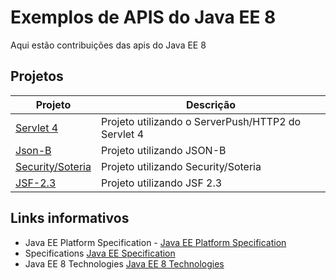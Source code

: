 # Exemplos de APIS do Java EE 8

Aqui estão contribuições das apis do Java EE 8

## Projetos

Projeto         | Descrição
--------------- | -------------
[Servlet 4](https://github.com/SouJava-Rio/soujava-rio-labs/tree/master/JavaEE8-samples/Servlet4) | Projeto utilizando o ServerPush/HTTP2 do Servlet 4
[Json-B](https://github.com/SouJava-Rio/soujava-rio-labs/tree/master/JavaEE8-samples/Json-B) | Projeto utilizando JSON-B
[Security/Soteria](https://github.com/SouJava-Rio/soujava-rio-labs/tree/master/JavaEE8-samples/security) | Projeto utilizando Security/Soteria
[JSF-2.3](https://github.com/SouJava-Rio/soujava-rio-labs/tree/master/JavaEE8-samples/jsf) | Projeto utilizando JSF 2.3


## Links informativos

* Java EE Platform Specification - [Java EE Platform Specification](https://javaee.github.io/javaee-spec/)
* Specifications [Java EE Specification](https://javaee.github.io/javaee-spec/Specifications)
* Java EE 8 Technologies [Java EE 8 Technologies](http://www.oracle.com/technetwork/java/javaee/tech/index.html)
